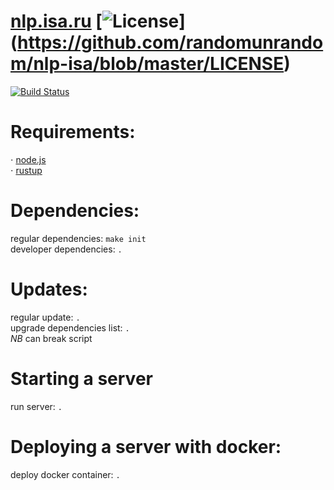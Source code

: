 # [nlp.isa.ru](http://nlp-isa.rexhaif.xyz) [![License](https://img.shields.io/github/license/randomunrandom/nlp-isa.svg)] (https://github.com/randomunrandom/nlp-isa/blob/master/LICENSE)
[![Build Status](https://travis-ci.com/randomunrandom/nlp-isa.svg?branch=master)](https://travis-ci.com/randomunrandom/nlp-isa)

##
# Requirements:
⋅ [node.js](https://nodejs.org/en/)\
⋅ [rustup](https://rustup.rs/)

##
# Dependencies:
regular dependencies:   `make init`\
developer dependencies: `.`

##
# Updates:
regular update: `.`\
upgrade dependencies list: `.`\
*NB* can break script

##
# Starting a server
run server: `.`

##
# Deploying a server with docker:
deploy docker container: `.`
